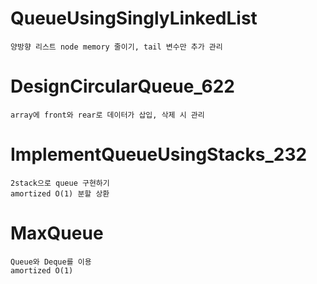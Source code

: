 # QueueUsingSinglyLinkedList
	양방향 리스트 node memory 줄이기, tail 변수만 추가 관리
	
# DesignCircularQueue_622
	array에 front와 rear로 데이터가 삽입, 삭제 시 관리
	
# ImplementQueueUsingStacks_232
	2stack으로 queue 구현하기
	amortized O(1) 분할 상환

# MaxQueue
	Queue와 Deque를 이용
	amortized O(1)
	
